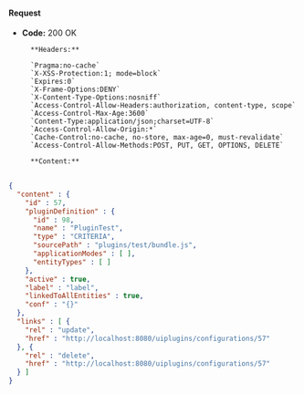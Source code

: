 #### Request

* **Code:** 200 OK

        **Headers:**

        `Pragma:no-cache`
        `X-XSS-Protection:1; mode=block`
        `Expires:0`
        `X-Frame-Options:DENY`
        `X-Content-Type-Options:nosniff`
        `Access-Control-Allow-Headers:authorization, content-type, scope`
        `Access-Control-Max-Age:3600`
        `Content-Type:application/json;charset=UTF-8`
        `Access-Control-Allow-Origin:*`
        `Cache-Control:no-cache, no-store, max-age=0, must-revalidate`
        `Access-Control-Allow-Methods:POST, PUT, GET, OPTIONS, DELETE`

        **Content:**

```json
    
{
  "content" : {
    "id" : 57,
    "pluginDefinition" : {
      "id" : 98,
      "name" : "PluginTest",
      "type" : "CRITERIA",
      "sourcePath" : "plugins/test/bundle.js",
      "applicationModes" : [ ],
      "entityTypes" : [ ]
    },
    "active" : true,
    "label" : "label",
    "linkedToAllEntities" : true,
    "conf" : "{}"
  },
  "links" : [ {
    "rel" : "update",
    "href" : "http://localhost:8080/uiplugins/configurations/57"
  }, {
    "rel" : "delete",
    "href" : "http://localhost:8080/uiplugins/configurations/57"
  } ]
}
```
